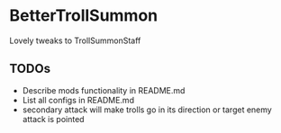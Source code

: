 # BetterTrollSummon

Lovely tweaks to TrollSummonStaff

## TODOs
* Describe mods functionality in README.md
* List all configs in README.md
* secondary attack will make trolls go in its direction or target enemy attack is pointed
